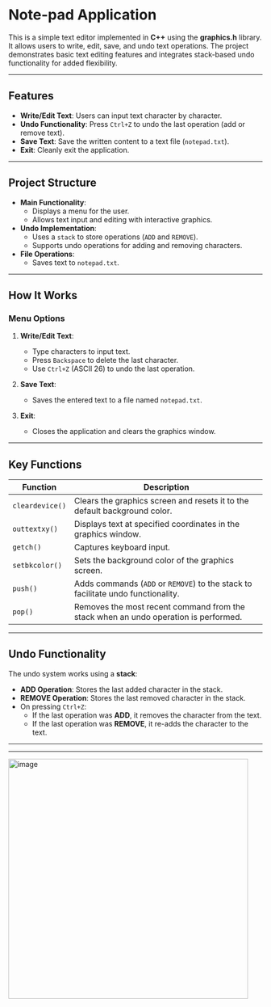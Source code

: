 # Note-pad Application 

This is a simple text editor implemented in **C++** using the **graphics.h** library. It allows users to write, edit, save, and undo text operations. The project demonstrates basic text editing features and integrates stack-based undo functionality for added flexibility.

---

## Features

- **Write/Edit Text**: Users can input text character by character.
- **Undo Functionality**: Press `Ctrl+Z` to undo the last operation (add or remove text).
- **Save Text**: Save the written content to a text file (`notepad.txt`).
- **Exit**: Cleanly exit the application.

---

## Project Structure

- **Main Functionality**:
  - Displays a menu for the user.
  - Allows text input and editing with interactive graphics.
- **Undo Implementation**:
  - Uses a `stack` to store operations (`ADD` and `REMOVE`).
  - Supports undo operations for adding and removing characters.
- **File Operations**:
  - Saves text to `notepad.txt`.

---

## How It Works

### Menu Options
1. **Write/Edit Text**:
   - Type characters to input text.
   - Press `Backspace` to delete the last character.
   - Use `Ctrl+Z` (ASCII 26) to undo the last operation.
   
2. **Save Text**:
   - Saves the entered text to a file named `notepad.txt`.

3. **Exit**:
   - Closes the application and clears the graphics window.

---

## Key Functions

| Function        | Description                                                                                   |
|-----------------|-----------------------------------------------------------------------------------------------|
| `cleardevice()` | Clears the graphics screen and resets it to the default background color.                     |
| `outtextxy()`   | Displays text at specified coordinates in the graphics window.                                |
| `getch()`       | Captures keyboard input.                                                                     |
| `setbkcolor()`  | Sets the background color of the graphics screen.                                             |
| `push()`        | Adds commands (`ADD` or `REMOVE`) to the stack to facilitate undo functionality.              |
| `pop()`         | Removes the most recent command from the stack when an undo operation is performed.           |

---

## Undo Functionality

The undo system works using a **stack**:
- **ADD Operation**: Stores the last added character in the stack.
- **REMOVE Operation**: Stores the last removed character in the stack.
- On pressing `Ctrl+Z`:
  - If the last operation was **ADD**, it removes the character from the text.
  - If the last operation was **REMOVE**, it re-adds the character to the text.

---

---



<img width="475" alt="image" src="https://github.com/user-attachments/assets/4ea060be-2182-4c75-8f0a-5538d35cb6e7">
